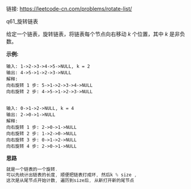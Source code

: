 链接:  https://leetcode-cn.com/problems/rotate-list/

q61_旋转链表

 给定一个链表，旋转链表，将链表每个节点向右移动 *k* 个位置，其中 *k* 是非负数。

**示例:**

```
输入: 1->2->3->4->5->NULL, k = 2
输出: 4->5->1->2->3->NULL
解释:
向右旋转 1 步: 5->1->2->3->4->NULL
向右旋转 2 步: 4->5->1->2->3->NULL


输入: 0->1->2->NULL, k = 4
输出: 2->0->1->NULL
解释:
向右旋转 1 步: 2->0->1->NULL
向右旋转 2 步: 1->2->0->NULL
向右旋转 3 步: 0->1->2->NULL
向右旋转 4 步: 2->0->1->NULL
```

**思路**

```java
就是一个链表的一个旋转. 
可以先统计出链表的长度, 顺便把链表打成环, 然后k % size , 
这次是从尾节点开始计数, 遍历到size后, 从新打开新的尾节点
```











